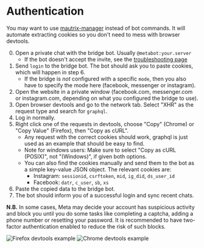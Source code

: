 # Authentication
You may want to use [mautrix-manager](https://github.com/mautrix/manager)
instead of bot commands. It will automate extracting cookies so you don't need
to mess with browser devtools.

0. Open a private chat with the bridge bot. Usually `@metabot:your.server`
   * If the bot doesn't accept the invite, see the [troubleshooting page](../../general/troubleshooting.md)
1. Send `login` to the bridge bot. The bot should ask you to paste cookies,
   which will happen in step 6.
   * If the bridge is *not* configured with a specific `mode`, then you also
     have to specify the mode here (facebook, messenger or instagram).
2. Open the website in a private window (facebook.com, messenger.com or
   instagram.com, depending on what you configured the bridge to use).
3. Open browser devtools and go to the network tab.
   Select "XHR" as the request type and search for `graphql`.
4. Log in normally.
5. Right click one of the requests in devtools,
   choose "Copy" (Chrome) or "Copy Value" (Firefox), then "Copy as cURL".
   * Any request with the correct cookies should work, graphql is just used
     as an example that should be easy to find.
   * Note for windows users: Make sure to select "Copy as cURL (POSIX)",
     not "(Windows)", if given both options.
   * You can also find the cookies manually and send them to the bot as a
     simple key-value JSON object. The relevant cookies are:
     * Instagram: `sessionid`, `csrftoken`, `mid`, `ig_did`, `ds_user_id`
     * Facebook: `datr`, `c_user`, `sb`, `xs`
6. Paste the copied data to the bridge bot.
7. The bot should inform you of a successful login and sync recent chats.

**N.B.** In some cases, Meta may decide your account has suspicious activity
and block you until you do some tasks like completing a captcha, adding a phone
number or resetting your password. It is recommended to have two-factor
authentication enabled to reduce the risk of such blocks.

![Firefox devtools example](./firefox-instagram-devtools.png)
![Chrome devtools example](./chrome-instagram-devtools.png)
